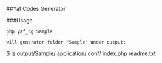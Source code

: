 ##Yaf Codes Generator

###Usage
```
php yaf_cg Sample
``
will generator folder "Sample" under output:
```
$ ls output/Sample/
application/  conf/  index.php  readme.txt
```
